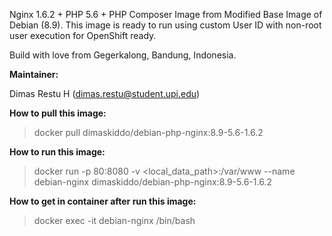 Nginx 1.6.2 + PHP 5.6 + PHP Composer Image from Modified Base Image of Debian (8.9). This image is ready to run using custom User ID with non-root user execution for OpenShift ready.

Build with love from Gegerkalong, Bandung, Indonesia.

**Maintainer:**

Dimas Restu H (<dimas.restu@student.upi.edu>)

**How to pull this image:**

> docker pull dimaskiddo/debian-php-nginx:8.9-5.6-1.6.2

**How to run this image:**

> docker run -p 80:8080 -v <local_data_path>:/var/www --name debian-nginx dimaskiddo/debian-php-nginx:8.9-5.6-1.6.2

**How to get in container after run this image:**

> docker exec -it debian-nginx /bin/bash

